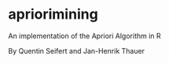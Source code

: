 # apriorimining
An implementation of the Apriori Algorithm in R

By Quentin Seifert and Jan-Henrik Thauer
